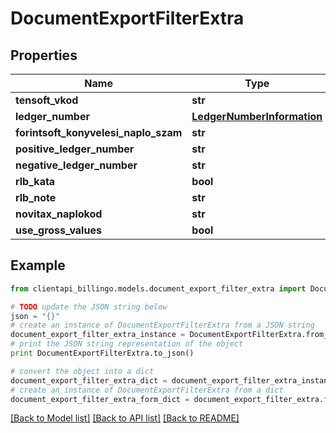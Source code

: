 # DocumentExportFilterExtra


## Properties
Name | Type | Description | Notes
------------ | ------------- | ------------- | -------------
**tensoft_vkod** | **str** |  | [optional] 
**ledger_number** | [**LedgerNumberInformation**](LedgerNumberInformation.md) |  | [optional] 
**forintsoft_konyvelesi_naplo_szam** | **str** |  | [optional] 
**positive_ledger_number** | **str** |  | [optional] 
**negative_ledger_number** | **str** |  | [optional] 
**rlb_kata** | **bool** |  | [optional] 
**rlb_note** | **str** |  | [optional] 
**novitax_naplokod** | **str** |  | [optional] 
**use_gross_values** | **bool** |  | [optional] 

## Example

```python
from clientapi_billingo.models.document_export_filter_extra import DocumentExportFilterExtra

# TODO update the JSON string below
json = "{}"
# create an instance of DocumentExportFilterExtra from a JSON string
document_export_filter_extra_instance = DocumentExportFilterExtra.from_json(json)
# print the JSON string representation of the object
print DocumentExportFilterExtra.to_json()

# convert the object into a dict
document_export_filter_extra_dict = document_export_filter_extra_instance.to_dict()
# create an instance of DocumentExportFilterExtra from a dict
document_export_filter_extra_form_dict = document_export_filter_extra.from_dict(document_export_filter_extra_dict)
```
[[Back to Model list]](../README.md#documentation-for-models) [[Back to API list]](../README.md#documentation-for-api-endpoints) [[Back to README]](../README.md)


